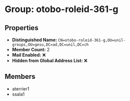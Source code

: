 # Group: otobo-roleid-361-g

## Properties

- **Distinguished Name:** `CN=otobo-roleid-361-g,OU=unil-groups,OU=gesu,DC=ad,DC=unil,DC=ch`
- **Member Count:** 2
- **Mail Enabled:** ❌
- **Hidden from Global Address List:** ❌

## Members

- aterrier1
- ssala1
